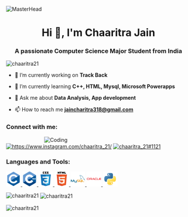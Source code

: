 ![MasterHead](https://static1.makeuseofimages.com/wordpress/wp-content/uploads/2021/04/coding.png)
<h1 align="center">Hi 👋, I'm Chaaritra Jain</h1>
<h3 align="center">A passionate Computer Science Major Student from India</h3>

<p align="left"> <img src="https://komarev.com/ghpvc/?username=chaaritra21&label=Profile%20views&color=0e75b6&style=flat" alt="chaaritra21" /> </p>

- 🔭 I’m currently working on **Track Back**

- 🌱 I’m currently learning **C++, HTML, Mysql, Microsoft Powerapps**

- 💬 Ask me about **Data Analysis, App development**

- 📫 How to reach me **jaincharitra318@gmail.com**

<h3 align="left">Connect with me:</h3>
<img align="right" alt="Coding" width="400" src="https://149695847.v2.pressablecdn.com/wp-content/uploads/2019/02/Digital-Marketing-Write-For-Us.gif">
<p align="left">
<a href="https://instagram.com/https://www.instagram.com/chaaritra_21/" target="blank"><img align="center" src="https://raw.githubusercontent.com/rahuldkjain/github-profile-readme-generator/master/src/images/icons/Social/instagram.svg" alt="https://www.instagram.com/chaaritra_21/" height="30" width="40" /></a>
<a href="https://discord.gg/chaaritra_21#1121" target="blank"><img align="center" src="https://raw.githubusercontent.com/rahuldkjain/github-profile-readme-generator/master/src/images/icons/Social/discord.svg" alt="chaaritra_21#1121" height="30" width="40" /></a>
</p>

<h3 align="left">Languages and Tools:</h3>
<p align="left"> <a href="https://www.cprogramming.com/" target="_blank" rel="noreferrer"> <img src="https://raw.githubusercontent.com/devicons/devicon/master/icons/c/c-original.svg" alt="c" width="40" height="40"/> </a> <a href="https://www.w3schools.com/cpp/" target="_blank" rel="noreferrer"> <img src="https://raw.githubusercontent.com/devicons/devicon/master/icons/cplusplus/cplusplus-original.svg" alt="cplusplus" width="40" height="40"/> </a> <a href="https://www.w3schools.com/css/" target="_blank" rel="noreferrer"> <img src="https://raw.githubusercontent.com/devicons/devicon/master/icons/css3/css3-original-wordmark.svg" alt="css3" width="40" height="40"/> </a> <a href="https://www.w3.org/html/" target="_blank" rel="noreferrer"> <img src="https://raw.githubusercontent.com/devicons/devicon/master/icons/html5/html5-original-wordmark.svg" alt="html5" width="40" height="40"/> </a> <a href="https://www.mysql.com/" target="_blank" rel="noreferrer"> <img src="https://raw.githubusercontent.com/devicons/devicon/master/icons/mysql/mysql-original-wordmark.svg" alt="mysql" width="40" height="40"/> </a> <a href="https://www.oracle.com/" target="_blank" rel="noreferrer"> <img src="https://raw.githubusercontent.com/devicons/devicon/master/icons/oracle/oracle-original.svg" alt="oracle" width="40" height="40"/> </a> <a href="https://www.python.org" target="_blank" rel="noreferrer"> <img src="https://raw.githubusercontent.com/devicons/devicon/master/icons/python/python-original.svg" alt="python" width="40" height="40"/> </a> </p>

<p><img align="left" src="https://github-readme-stats.vercel.app/api/top-langs?username=chaaritra21&show_icons=true&locale=en&layout=compact" alt="chaaritra21" /></p>

<p>&nbsp;<img align="center" src="https://github-readme-stats.vercel.app/api?username=chaaritra21&show_icons=true&locale=en" alt="chaaritra21" /></p>

<p><img align="center" src="https://github-readme-streak-stats.herokuapp.com/?user=chaaritra21&" alt="chaaritra21" /></p>
